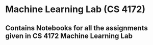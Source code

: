 # Machine Learning Lab (CS 4172)

## Contains Notebooks for all the assignments given in CS 4172 Machine Learning Lab
